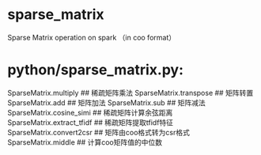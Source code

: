 # sparse_matrix
Sparse Matrix operation on spark （in coo format）


# python/sparse_matrix.py:
  SparseMatrix.multiply            ## 稀疏矩阵乘法
  SparseMatrix.transpose           ## 矩阵转置
  SparseMatrix.add                 ## 矩阵加法
  SparseMatrix.sub                 ## 矩阵减法
  SparseMatrix.cosine_simi         ## 稀疏矩阵计算余弦距离
  SparseMatrix.extract_tfidf       ## 稀疏矩阵提取tfidf特征
  SparseMatrix.convert2csr         ## 矩阵由coo格式转为csr格式
  SparseMatrix.middle              ## 计算coo矩阵值的中位数
